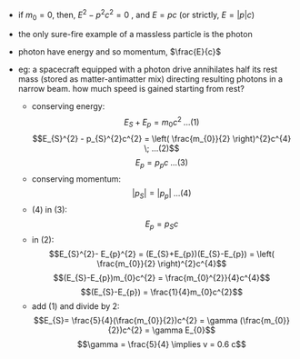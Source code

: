 - if $m_{0}=0$, then, $E^{2}-p^{2}c^{2}=0$ , and $E = pc$ (or strictly, $E=|p|c$)
- the only sure-fire example of a massless particle is the photon
- photon have energy and so momentum, $\frac{E}{c}$

- eg: a spacecraft equipped with a photon drive annihilates half its rest mass (stored as matter-antimatter mix) directing resulting photons in a narrow beam. how much speed is gained starting from rest?
	- conserving energy: $$E_{S} + E_{p} = m_{0}c^{2}\; ...(1)$$ $$E_{S}^{2} - p_{S}^{2}c^{2} = \left( \frac{m_{0}}{2} \right)^{2}c^{4} \; ...(2)$$ $$E_{p} = p_{p}c \; ...(3)$$
	- conserving momentum: $$|p_{S}| = |p_{p}| \; ...(4)$$
	- $(4)$ in $(3)$: $$E_{p} = p_{S}c$$
	- in $(2)$: $$E_{S}^{2}- E_{p}^{2} = (E_{S}+E_{p})(E_{S}-E_{p}) = \left( \frac{m_{0}}{2} \right)^{2}c^{4}$$
	$$(E_{S}-E_{p})m_{0}c^{2} = \frac{m_{0}^{2}}{4}c^{4}$$
	$$(E_{S}-E_{p}) = \frac{1}{4}m_{0}c^{2}$$
	- add $(1)$ and divide by $2$: $$E_{S}= \frac{5}{4}(\frac{m_{0}}{2})c^{2} = \gamma (\frac{m_{0}}{2})c^{2} = \gamma E_{0}$$
	$$\gamma = \frac{5}{4} \implies v = 0.6 c$$
